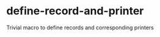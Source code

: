 define-record-and-printer
=========================

Trivial macro to define records and corresponding printers